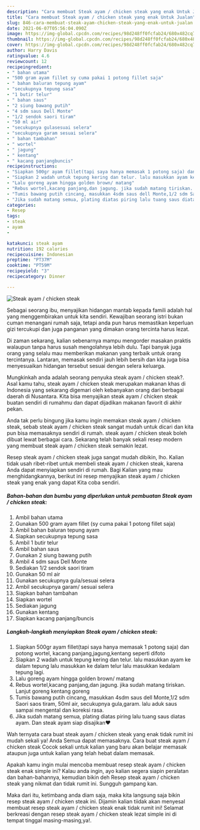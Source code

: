 ```yaml
---
description: "Cara membuat Steak ayam / chicken steak yang enak Untuk Jualan"
title: "Cara membuat Steak ayam / chicken steak yang enak Untuk Jualan"
slug: 846-cara-membuat-steak-ayam-chicken-steak-yang-enak-untuk-jualan
date: 2021-06-07T05:56:04.090Z
image: https://img-global.cpcdn.com/recipes/98d248ff0fcfab24/680x482cq70/steak-ayam-chicken-steak-foto-resep-utama.jpg
thumbnail: https://img-global.cpcdn.com/recipes/98d248ff0fcfab24/680x482cq70/steak-ayam-chicken-steak-foto-resep-utama.jpg
cover: https://img-global.cpcdn.com/recipes/98d248ff0fcfab24/680x482cq70/steak-ayam-chicken-steak-foto-resep-utama.jpg
author: Harry Davis
ratingvalue: 4.6
reviewcount: 12
recipeingredient:
- " bahan utama"
- "500 gram ayam fillet sy cuma pakai 1 potong fillet saja"
- " bahan baluran tepung ayam"
- "secukupnya tepung sasa"
- "1 butir telur"
- " bahan saus"
- "2 siung bawang putih"
- "4 sdm saus Dell Monte"
- "1/2 sendok saori tiram"
- "50 ml air"
- "secukupnya gulasesuai selera"
- "secukupnya garam sesuai selera"
- " bahan tambahan"
- " wortel"
- " jagung"
- " kentang"
- " kacang panjangbuncis"
recipeinstructions:
- "Siapkan 500gr ayam fillet(tapi saya hanya memasak 1 potong saja) dan potong wortel, kacang panjang,jagung,kentang seperti difoto"
- "Siapkan 2 wadah untuk tepung kering dan telur. lalu masukkan ayam ke dalam tepung lalu masukkan ke dalam telur lalu masukkan kedalam tepung lagi."
- "Lalu goreng ayam hingga golden brown/ matang"
- "Rebus wortel,kacang panjang,dan jagung. jika sudah matang tiriskan. Lanjut goreng kentang goreng"
- "Tumis bawang putih cincang, masukkan 4sdm saus dell Monte,1/2 sdm Saori saos tiram, 50ml air, secukupnya gula,garam. lalu aduk saus sampai mengental dan koreksi rasa."
- "Jika sudah matang semua, plating diatas piring lalu tuang saus diatas ayam. Dan steak ayam siap disajikan❤️"
categories:
- Resep
tags:
- steak
- ayam
- 

katakunci: steak ayam  
nutrition: 192 calories
recipecuisine: Indonesian
preptime: "PT37M"
cooktime: "PT59M"
recipeyield: "3"
recipecategory: Dinner

---
```



![Steak ayam / chicken steak](https://img-global.cpcdn.com/recipes/98d248ff0fcfab24/680x482cq70/steak-ayam-chicken-steak-foto-resep-utama.jpg)

Sebagai seorang ibu, menyajikan hidangan mantab kepada famili adalah hal yang menggembirakan untuk kita sendiri. Kewajiban seorang istri bukan cuman menangani rumah saja, tetapi anda pun harus memastikan keperluan gizi tercukupi dan juga panganan yang dimakan orang tercinta harus lezat.

Di zaman  sekarang, kalian sebenarnya mampu mengorder masakan praktis walaupun tanpa harus susah mengolahnya lebih dulu. Tapi banyak juga orang yang selalu mau memberikan makanan yang terbaik untuk orang tercintanya. Lantaran, memasak sendiri jauh lebih bersih dan kita juga bisa menyesuaikan hidangan tersebut sesuai dengan selera keluarga. 



Mungkinkah anda adalah seorang penyuka steak ayam / chicken steak?. Asal kamu tahu, steak ayam / chicken steak merupakan makanan khas di Indonesia yang sekarang digemari oleh kebanyakan orang dari berbagai daerah di Nusantara. Kita bisa menyajikan steak ayam / chicken steak buatan sendiri di rumahmu dan dapat dijadikan makanan favorit di akhir pekan.

Anda tak perlu bingung jika kamu ingin memakan steak ayam / chicken steak, sebab steak ayam / chicken steak sangat mudah untuk dicari dan kita pun bisa memasaknya sendiri di rumah. steak ayam / chicken steak boleh dibuat lewat berbagai cara. Sekarang telah banyak sekali resep modern yang membuat steak ayam / chicken steak semakin lezat.

Resep steak ayam / chicken steak juga sangat mudah dibikin, lho. Kalian tidak usah ribet-ribet untuk membeli steak ayam / chicken steak, karena Anda dapat menyiapkan sendiri di rumah. Bagi Kalian yang mau menghidangkannya, berikut ini resep menyajikan steak ayam / chicken steak yang enak yang dapat Kita coba sendiri.

<!--inarticleads1-->

##### Bahan-bahan dan bumbu yang diperlukan untuk pembuatan Steak ayam / chicken steak:

1. Ambil  bahan utama
1. Gunakan 500 gram ayam fillet (sy cuma pakai 1 potong fillet saja)
1. Ambil  bahan baluran tepung ayam
1. Siapkan secukupnya tepung sasa
1. Ambil 1 butir telur
1. Ambil  bahan saus
1. Gunakan 2 siung bawang putih
1. Ambil 4 sdm saus Dell Monte
1. Sediakan 1/2 sendok saori tiram
1. Gunakan 50 ml air
1. Gunakan secukupnya gula/sesuai selera
1. Ambil secukupnya garam/ sesuai selera
1. Siapkan  bahan tambahan
1. Siapkan  wortel
1. Sediakan  jagung
1. Gunakan  kentang
1. Siapkan  kacang panjang/buncis




<!--inarticleads2-->

##### Langkah-langkah menyiapkan Steak ayam / chicken steak:

1. Siapkan 500gr ayam fillet(tapi saya hanya memasak 1 potong saja) dan potong wortel, kacang panjang,jagung,kentang seperti difoto
1. Siapkan 2 wadah untuk tepung kering dan telur. lalu masukkan ayam ke dalam tepung lalu masukkan ke dalam telur lalu masukkan kedalam tepung lagi.
1. Lalu goreng ayam hingga golden brown/ matang
1. Rebus wortel,kacang panjang,dan jagung. jika sudah matang tiriskan. Lanjut goreng kentang goreng
1. Tumis bawang putih cincang, masukkan 4sdm saus dell Monte,1/2 sdm Saori saos tiram, 50ml air, secukupnya gula,garam. lalu aduk saus sampai mengental dan koreksi rasa.
1. Jika sudah matang semua, plating diatas piring lalu tuang saus diatas ayam. Dan steak ayam siap disajikan❤️




Wah ternyata cara buat steak ayam / chicken steak yang enak tidak rumit ini mudah sekali ya! Anda Semua dapat memasaknya. Cara buat steak ayam / chicken steak Cocok sekali untuk kalian yang baru akan belajar memasak ataupun juga untuk kalian yang telah hebat dalam memasak.

Apakah kamu ingin mulai mencoba membuat resep steak ayam / chicken steak enak simple ini? Kalau anda ingin, ayo kalian segera siapin peralatan dan bahan-bahannya, kemudian bikin deh Resep steak ayam / chicken steak yang nikmat dan tidak rumit ini. Sungguh gampang kan. 

Maka dari itu, ketimbang anda diam saja, maka kita langsung saja bikin resep steak ayam / chicken steak ini. Dijamin kalian tiidak akan menyesal membuat resep steak ayam / chicken steak enak tidak rumit ini! Selamat berkreasi dengan resep steak ayam / chicken steak lezat simple ini di tempat tinggal masing-masing,ya!.

